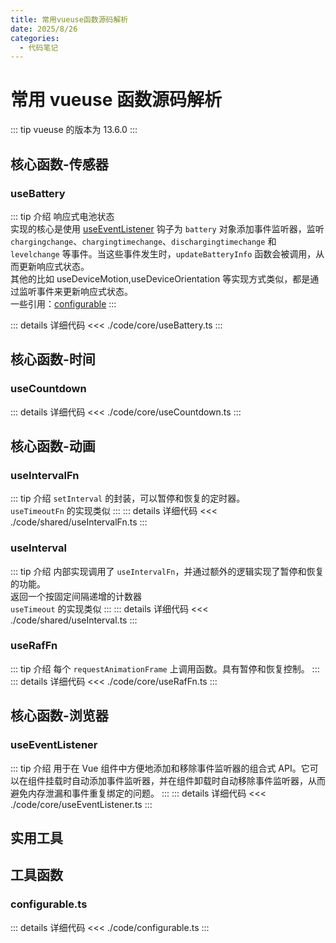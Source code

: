 ```yaml
---
title: 常用vueuse函数源码解析
date: 2025/8/26
categories:
  - 代码笔记
---
```


# 常用 vueuse 函数源码解析

::: tip
vueuse 的版本为 13.6.0
:::

## 核心函数-传感器

### useBattery

::: tip 介绍
响应式电池状态  
实现的核心是使用 [useEventListener](#useeventlistener) 钩子为 `battery` 对象添加事件监听器，监听 `chargingchange`、`chargingtimechange`、`dischargingtimechange` 和 `levelchange` 等事件。当这些事件发生时，`updateBatteryInfo` 函数会被调用，从而更新响应式状态。  
其他的比如 useDeviceMotion,useDeviceOrientation 等实现方式类似，都是通过监听事件来更新响应式状态。  
一些引用：[configurable](#configurable-ts)
:::

::: details 详细代码
<<< ./code/core/useBattery.ts
:::

## 核心函数-时间

### useCountdown

::: details 详细代码
<<< ./code/core/useCountdown.ts
:::

## 核心函数-动画

### useIntervalFn

::: tip 介绍
`setInterval` 的封装，可以暂停和恢复的定时器。  
`useTimeoutFn` 的实现类似
:::
::: details 详细代码
<<< ./code/shared/useIntervalFn.ts
:::

### useInterval

::: tip 介绍
内部实现调用了 `useIntervalFn`，并通过额外的逻辑实现了暂停和恢复的功能。  
返回一个按固定间隔递增的计数器  
`useTimeout` 的实现类似
:::
::: details 详细代码
<<< ./code/shared/useInterval.ts
:::

### useRafFn

::: tip 介绍
每个 `requestAnimationFrame` 上调用函数。具有暂停和恢复控制。
:::
::: details 详细代码
<<< ./code/core/useRafFn.ts
:::

## 核心函数-浏览器

### useEventListener

::: tip 介绍
用于在 Vue 组件中方便地添加和移除事件监听器的组合式 API。它可以在组件挂载时自动添加事件监听器，并在组件卸载时自动移除事件监听器，从而避免内存泄漏和事件重复绑定的问题。
:::
::: details 详细代码
<<< ./code/core/useEventListener.ts
:::

## 实用工具

## 工具函数

### configurable.ts

::: details 详细代码
<<< ./code/configurable.ts
:::
